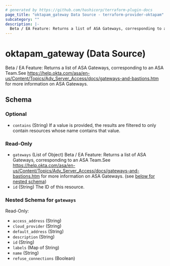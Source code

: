 ```yaml
---
# generated by https://github.com/hashicorp/terraform-plugin-docs
page_title: "oktapam_gateway Data Source - terraform-provider-oktapam"
subcategory: ""
description: |-
  Beta / EA Feature: Returns a list of ASA Gateways, corresponding to an ASA Team.See https://help.okta.com/asa/en-us/Content/Topics/AdvServerAccess/docs/gateways-and-bastions.htm for more information on ASA Gateways.
---
```


# oktapam_gateway (Data Source)

Beta / EA Feature: Returns a list of ASA Gateways, corresponding to an ASA Team.See https://help.okta.com/asa/en-us/Content/Topics/Adv_Server_Access/docs/gateways-and-bastions.htm for more information on ASA Gateways.



<!-- schema generated by tfplugindocs -->
## Schema

### Optional

- `contains` (String) If a value is provided, the results are filtered to only contain resources whose name contains that value.

### Read-Only

- `gateways` (List of Object) Beta / EA Feature: Returns a list of ASA Gateways, corresponding to an ASA Team.See https://help.okta.com/asa/en-us/Content/Topics/Adv_Server_Access/docs/gateways-and-bastions.htm for more information on ASA Gateways. (see [below for nested schema](#nestedatt--gateways))
- `id` (String) The ID of this resource.

<a id="nestedatt--gateways"></a>
### Nested Schema for `gateways`

Read-Only:

- `access_address` (String)
- `cloud_provider` (String)
- `default_address` (String)
- `description` (String)
- `id` (String)
- `labels` (Map of String)
- `name` (String)
- `refuse_connections` (Boolean)


